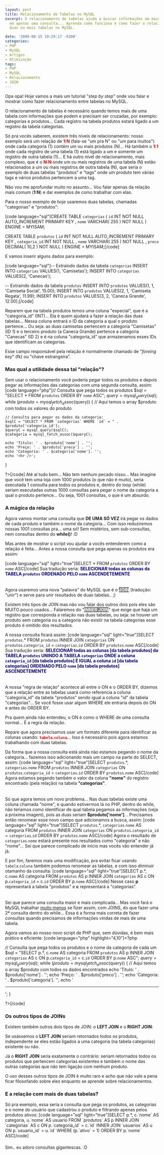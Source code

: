 ```yaml
---
layout: post
title: Relacionamento de Tabelas no MySQL
excerpt: O relacionamento de tabelas ajuda a buscar informações em mais de uma tabela,
  em apenas uma consulta... Aprenda como funciona e como fazer o relacionamento de
  duas ou mais tabelas no MySQL.

date: '2009-08-15 19:29:17 -0300'
categories:
- PHP
- MySQL
- Artigos
- Otimização
tags:
- PHP
- MySQL
- Relacionamento
- JOIN
---
```

Opa opa! Hoje vamos a mais um tutorial "<em>step by step</em>" onde vou falar e mostrar como fazer relacionamento entre tabelas no MySQL.

O relacionamento de tabelas é necessário quando temos mais de uma tabela com informações que podem e precisam ser cruzadas, por exemplo: categorias e produtos... Cada registro na tabela produtos estará ligado a um registro da tabela categorias.

Só pra vocês saberem, existem três níveis de relacionamento: nosso exemplo será um relação de <strong style="color: red">1:N</strong> (fala-se "um pra N" ou "um para muitos") onde cada categoria (1) contém um ou mais produtos (N)... Há também o <strong style="color: red">1:1</strong> onde cada registro de uma tabela (1) está ligado a um e somente um registro de outra tabela (1)... E há outro nível de relacionamento, mais complexo, que é o <strong style="color: red">N:N</strong> onde um ou mais registros de uma tabela (N) estão relacionados a um ou mais registros de outra tabela (N), que seria o exemplo de duas tabelas "produtos" e "tags" onde um produto tem várias tags e vários produtos pertencem a uma tag.

Não vou me aprofundar muito no assunto... Vou falar apenas da relação mais comum (<strong>1:N</strong>) e dar exemplos de como trabalhar com elas.

Para o nosso exemplo de hoje usaremos duas tabelas, chamadas "categorias" e "produtos":


[code language="sql"]CREATE TABLE `categorias` (
	`id` INT NOT NULL AUTO_INCREMENT PRIMARY KEY ,
	`nome` VARCHAR( 255 ) NOT NULL
) ENGINE = MYISAM;

CREATE TABLE `produtos` (
	`id` INT NOT NULL AUTO_INCREMENT PRIMARY KEY ,
	`categoria_id` INT NOT NULL ,
	`nome` VARCHAR( 255 ) NOT NULL ,
	`preco` DECIMAL( 10,2 ) NOT NULL
) ENGINE = MYISAM;[/code]

E vamos inserir alguns dados para exemplo:


[code language="sql"]-- Extraindo dados da tabela `categorias`
INSERT INTO `categorias` VALUES(1, 'Camisetas');
INSERT INTO `categorias` VALUES(2, 'Canecas');

-- Extraindo dados da tabela `produtos`
INSERT INTO `produtos` VALUES(1, 1, 'Camiseta Social', 15.00);
INSERT INTO `produtos` VALUES(2, 1, 'Camiseta Regata', 11.99);
INSERT INTO `produtos` VALUES(3, 2, 'Caneca Grande', 12.00);[/code]

Reparem que na tabela produtos temos uma coluna "especial", que é a "categoria_id" (INT)... Ela é quem ajudará a fazer a relação das duas tabelas... Nessa coluna entrará o ID da categoria a qual o produto pertence... Ou seja: as duas camisetas pertencem a categoria "Camisetas" (ID 1) e o terceiro produto (a Caneca Grande) pertence a categoria "Canecas" (ID 2) e é na coluna "categoria_id" que armazenamos esses IDs que identificam as categorias.

Esse campo responsável pela relação é normalmente chamado de "<em>foreing key</em>" (fk) ou "chave estrangeira".

<h3>Mas qual a utilidade dessa tal "relação"?</h3>
Sem usar o relacionamento você poderia pegar todos os produtos e depois pegar as informações das categorias com uma segunda consulta, assim:
[code language="php"]<?php

// Consulta que pega todos os produtos
$sql = "SELECT * FROM `produtos` ORDER BY `nome` ASC";
$query = mysql_query($sql);
while ($produto = mysql_fetch_assoc($query)) {
	// Aqui temos o array $produto com todos os valores do produto

	// Consulta para pegar os dados da categoria:
	$sqlC = "SELECT * FROM `categorias` WHERE `id` = " . $produto['categoria_id'];
	$queryC = mysql_query($sqlC);
	$categoria = mysql_fetch_assoc($queryC);

	echo 'Titulo: ' . $produto['nome'] . '';
	echo 'Preço: ' . $produto['preco'] . '';
	echo 'Categoria: ' . $categoria['nome']. '';
	echo '<hr />';
}

?>[/code]
Até aí tudo bem... Não tem nenhum pecado nisso... Mas imagine que você tem uma loja com 1000 produtos (o que não é muito), seria executada 1 consulta para todos os produtos e, dentro do loop (while) seriam executadas outras 1000 consultas para pegar o nome da categoria a qual o produto pertence... Ou seja, 1001 consultas, o que é um absurdo.

<h3>A mágica da relação</h3>
Agora vamos montar uma consulta que <strong>DE UMA SÓ VEZ</strong> irá pegar os dados de cada produto e também o nome da categoria... Com isso reduziremos nossas 1001 consultas pra... uma só! Sem mistérios, sem sub-consultas, nem consultas dentro do <strong>while()</strong>! :D

Mas antes de mostrar o script vou ajudar a vocês entenderem como a relação é feita... Antes a nossa consulta que pega apenas os produtos era assim:


[code language="sql" light="true"]SELECT * FROM `produtos` ORDER BY `nome` ASC[/code]
Sua tradução seria: <strong style="color: navy">SELECIONAR todas as colunas da TABELA `produtos` ORDENADO PELO `nome` ASCENDETEMENTE</strong>
<center><img src="http://blog.thiagobelem.net/arquivos/2009/08/relacionamento1.jpg" alt="" style="border: 1px solid silver; margin-bottom: 5px" /></center>

Agora usaremos uma nova "palavra" do MySQL que é o <strong style="background: gray; color: white">JOIN</strong> (tradução: "unir") e serve para unir resultados de duas tabelas.. ;)

Existem três tipos de JOIN mas não vou falar dos outros dois pois eles são MUITO pouco usados... Falaremos do "<strong style="background: gray; color: white">INNER JOIN</strong>" que exige que haja um registro que corresponda a relação nas duas tabelas, ou seja: se houver um produto sem categoria ou a categoria não existir na tabela categorias esse produto é omitido dos resultados.

A nossa consulta ficará assim:
[code language="sql" light="true"]SELECT `produtos`.* FROM `produtos` INNER JOIN `categorias` ON `produtos`.`categoria_id` = `categorias`.`id` ORDER BY `produtos`.`nome` ASC[/code]
Sua tradução seria: <strong style="color: navy">SELECIONAR todas as colunas [da tabela produtos] da TABELA `produtos` UNINDO A TABELA `categorias` ONDE a coluna `categoria_id` [da tabela produtos] É IGUAL a coluna `id` [da tabela categorias] ORDENADO PELO `nome` [da tabela produtos] ASCENDETEMENTE</strong>
<center><img src="http://blog.thiagobelem.net/arquivos/2009/08/relacionamento1.jpg" alt="" style="border: 1px solid silver; margin-bottom: 5px" /></center>

A nossa "regra de relação" acontece ali entre o ON e o ORDER BY, dizemos que a relação entre as tabelas usará como referencia a coluna "categoria_id" da tabela "produtos" sendo igual a coluna "id" da tabela "categorias"... Se você fosse usar algum WHERE ele entraria depois do ON e antes do ORDER BY.

Pra quem ainda não entendeu, o ON é como o WHERE de uma consulta normal... É a regra da relação.

Repare que agora precisamos usar um formato diferente para identificar as colunas usando: <strong style="color: red">`tabela`.`coluna`</strong>... Isso é necessário pois agora estamos trabalhando com duas tabelas.

Da forma que a nossa consulta está ainda não estamos pegando o nome da categoria... fazemos isso adicionando mais um campo na parte do SELECT, assim:
[code language="sql" light="true"]SELECT `produtos`.*, `categorias`.`nome` FROM `produtos` INNER JOIN `categorias` ON `produtos`.`categoria_id` = `categorias`.`id` ORDER BY `produtos`.`nome` ASC[/code]
Agora estamos pegando também o valor da coluna <strong>"nome"</strong> do registro encontrado (pela relação) na tabela <strong>"categorias"</strong>.
<center><img src="http://blog.thiagobelem.net/arquivos/2009/08/relacionamento2.jpg" alt="" style="border: 1px solid silver; margin-bottom: 5px" /></center>

Só que agora temos um novo problema... Nas duas tabelas existe uma coluna chamada "nome", e quando estivermos lá no PHP, dentro do while, não teríamos como identificar de qual tabela pegamos as informações (veja a próxima imagem), pois as duas seriam <strong>$produto['nome']</strong>... Precisamos então renomear esse novo campo que adicionamos a busca, assim:
[code language="sql" light="true"]SELECT `produtos`.*, `categorias`.`nome` AS categoria FROM `produtos` INNER JOIN `categorias` ON `produtos`.`categoria_id` = `categorias`.`id` ORDER BY `produtos`.`nome` ASC[/code]
Agora o resultado de `categorias`.`nome` estará presente nos resultados como "categoria" e não "nome"... Sei que parece complicado de início mas vocês vão entender já já.

E por fim, faremos mais uma modificação, pra evitar ficar usando `tabela`.`coluna` também podemos renomear as tabelas, e com isso diminuir otamanho da consulta:
[code language="sql" light="true"]SELECT p.*, c.`nome` AS categoria FROM `produtos` AS p INNER JOIN `categorias` AS c ON p.`categoria_id` = c.`id` ORDER BY p.`nome` ASC[/code]
Nesse caso <strong>p</strong> representará a tabela "produtos" e <strong>c</strong> representará a "categorias".
<center><img src="http://blog.thiagobelem.net/arquivos/2009/08/relacionamento3.jpg" alt="" style="border: 1px solid silver; margin-bottom: 5px" /></center>

Sei que parece uma consulta maior e mais complicada... Mas você fará o MySQL trabalhar <u>muito menos</u> se fizer assim, com JOINS, do que fazer uma 2ª consulta dentro do while... Essa é a forma mais correta de fazer consultas quando precisamos de informações vindas de mais de uma tabela.

Agora vamos ao nosso novo script de PHP que, sem dúvidas, é bem mais prático e eficiente:
[code language="php" highlight="4,10"]<?php

// Consulta que pega todos os produtos e o nome da categoria de cada um
$sql = "SELECT p.*, c.`nome` AS categoria FROM `produtos` AS p INNER JOIN `categorias` AS c ON p.`categoria_id` = c.`id` ORDER BY p.`nome` ASC";
$query = mysql_query($sql);
while ($produto = mysql_fetch_assoc($query)) {
	// Aqui temos o array $produto com todos os dados encontrados
	echo 'Titulo: ' . $produto['nome'] . '';
	echo 'Preço: ' . $produto['preco'] . '';
	echo 'Categoria: ' . $produto['categoria']. '';
	echo '<hr />';
}

?>[/code]

<h3>Os outros tipos de JOINs</h3>
Existem também outros dois tipos de JOIN: o <strong>LEFT JOIN</strong> e o <strong>RIGHT JOIN</strong>:

Se usássemos o <strong>LEFT JOIN</strong> seriam retornados todos os produtos, independente se eles estão ligados a uma categoria (na tabela categorias) existente ou não.

Já o <strong>RIGHT JOIN</strong> seria exatamente o contrário: seriam retornados todos os produtos que pertencem categorias existentes e também o nome das outras categorias que não tem ligação com nenhum produto.

O uso desses outros tipos de JOIN é muito raro e acho que não vale a pena ficar filosofando sobre eles enquanto se aprende sobre relacionamentos.

<h3>E a relação com mais de duas tabelas?</h3>
Só pra exemplo, essa seria a consulta que pega os produtos, as categorias e o nome do usuário que cadastrou o produto e filtrando apenas pelos produtos ativos:
[code language="sql" light="true"]SELECT p.*, c.`nome` AS categoria, u.`nome` AS usuario FROM `produtos` AS p INNER JOIN `categorias` AS c ON p.`categoria_id` = c.`id` INNER JOIN `usuarios` AS u ON p.`usuario_id` = u.`id` WHERE (p.`ativo` = 1) ORDER BY p.`nome` ASC[/code]
<center><img src="http://blog.thiagobelem.net/arquivos/2009/08/relacionamento4.jpg" alt="" style="border: 1px solid silver; margin-bottom: 5px" /></center>

Sim.. eu adoro consultas gigantescas. :D



